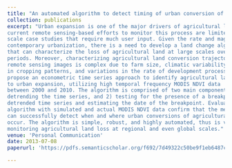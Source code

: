 ```yaml
---
title: "An automated algorithm to detect timing of urban conversion of agricultural land with high temporal frequency MODIS NDVI data"
collection: publications
excerpt: "Urban expansion is one of the major drivers of agricultural lands loss. However,
current remote sensing-based efforts to monitor this process are limited to small
scale case studies that require much user input. Given the rate and magnitude of
contemporary urbanization, there is a need to develop a land change algorithm
that can characterize the loss of agricultural land at large scales over long time
periods. Moreover, characterizing agricultural land conversion trajectories from
remote sensing images is complex due to farm size, climatic variability, changes
in cropping patterns, and variations in the rate of development processes. Here we
propose an econometric time series approach to identify agricultural land loss due
to urban expansion, utilizing high temporal frequency MODIS NDVI data
between 2000 and 2010. The algorithm is comprised of two main components: 1)
detrending the time series, and 2) testing for the presence of a breakpoint in the
detrended time series and estimating the date of the breakpoint. Evaluations of the
algorithm with simulated and actual MODIS NDVI data confirm that the method
can successfully detect when and where urban conversions of agricultural lands
occur. The algorithm is simple, robust, and highly automated, thus is valuable for
monitoring agricultural land loss at regional and even global scales."
venue: 'Personal Communication'
date: 2013-07-08
paperurl: 'https://pdfs.semanticscholar.org/f692/7d49322c50be9f1eb6487ccde9d566ad7e87.pdf'

---
```

